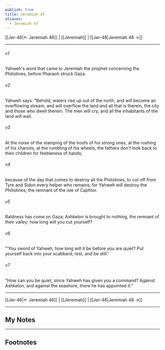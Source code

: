 ```yaml
---
publish: true
title: Jeremiah 47
aliases:
  - Jeremiah 47
---
```


[[Jer-46|← Jeremiah 46]] | [[Jeremiah]] | [[Jer-48|Jeremiah 48 →]]
***



###### v1 
Yahweh's word that came to Jeremiah the prophet concerning the Philistines, before Pharaoh struck Gaza. 

###### v2 
Yahweh says: "Behold, waters rise up out of the north, and will become an overflowing stream, and will overflow the land and all that is therein, the city and those who dwell therein. The men will cry, and all the inhabitants of the land will wail. 

###### v3 
At the noise of the stamping of the hoofs of his strong ones, at the rushing of his chariots, at the rumbling of his wheels, the fathers don't look back to their children for feebleness of hands; 

###### v4 
because of the day that comes to destroy all the Philistines, to cut off from Tyre and Sidon every helper who remains; for Yahweh will destroy the Philistines, the remnant of the isle of Caphtor. 

###### v5 
Baldness has come on Gaza; Ashkelon is brought to nothing, the remnant of their valley: how long will you cut yourself? 

###### v6 
"'You sword of Yahweh, how long will it be before you are quiet? Put yourself back into your scabbard; rest, and be still.' 

###### v7 
"How can you be quiet, since Yahweh has given you a command? Against Ashkelon, and against the seashore, there he has appointed it."

***
[[Jer-46|← Jeremiah 46]] | [[Jeremiah]] | [[Jer-48|Jeremiah 48 →]]

---
## My Notes

---
## Footnotes